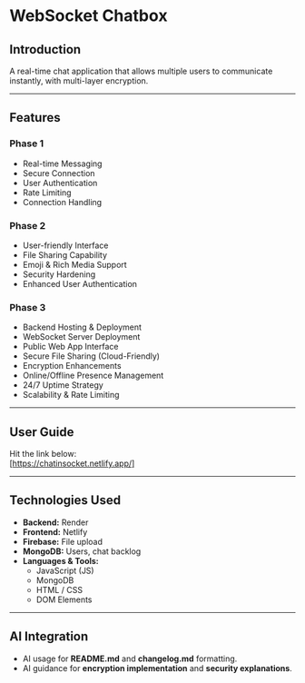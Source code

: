 # WebSocket Chatbox

## Introduction

A real-time chat application that allows multiple users to communicate instantly, with multi-layer encryption.

---

## Features

### Phase 1

- Real-time Messaging
- Secure Connection
- User Authentication
- Rate Limiting
- Connection Handling

### Phase 2

- User-friendly Interface
- File Sharing Capability
- Emoji & Rich Media Support
- Security Hardening
- Enhanced User Authentication

### Phase 3

- Backend Hosting & Deployment
- WebSocket Server Deployment
- Public Web App Interface
- Secure File Sharing (Cloud-Friendly)
- Encryption Enhancements
- Online/Offline Presence Management
- 24/7 Uptime Strategy
- Scalability & Rate Limiting

---

## User Guide

Hit the link below:  
[https://chatinsocket.netlify.app/]

---

## Technologies Used

- **Backend:** Render
- **Frontend:** Netlify
- **Firebase:** File upload
- **MongoDB:** Users, chat backlog
- **Languages & Tools:**
  - JavaScript (JS)
  - MongoDB
  - HTML / CSS
  - DOM Elements

---

## AI Integration

- AI usage for **README.md** and **changelog.md** formatting.
- AI guidance for **encryption implementation** and **security explanations**.
